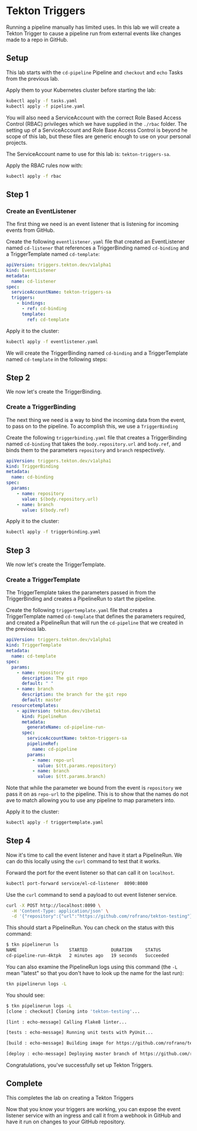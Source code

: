 # Tekton Triggers

Running a pipeline manually has limited uses. In this lab we will create a Tekton Trigger to cause a pipeline run from external events like changes made to a repo in GitHub.

## Setup

This lab starts with the `cd-pipeline` Pipeline and `checkout` and `echo` Tasks from the previous lab.

Apply them to your Kubernetes cluster before starting the lab:

```bash
kubectl apply -f tasks.yaml
kubectl apply -f pipeline.yaml
```

You will also need a ServiceAccount with the correct Role Based Access Control (RBAC) privileges which we have supplied in the `./rbac` folder. The setting up of a ServiceAccount and Role Base Access Control is beyond he scope of this lab, but these files are generic enough to use on your personal projects.

The ServiceAccount name to use for this lab is: `tekton-triggers-sa`.

Apply the RBAC rules now with:

```bash
kubectl apply -f rbac
```

## Step 1

### Create an EventListener

The first thing we need is an event listener that is listening for incoming events from GitHub.

Create the following `eventlistener.yaml` file that created an EventListener named `cd-listener` that references a TriggerBinding named `cd-binding` and a TriggerTemplate named `cd-template`:

```yaml
apiVersion: triggers.tekton.dev/v1alpha1
kind: EventListener
metadata:
  name: cd-listener
spec:
  serviceAccountName: tekton-triggers-sa
  triggers:
    - bindings:
      - ref: cd-binding
      template:
        ref: cd-template
```

Apply it to the cluster:

```bash
kubectl apply -f eventlistener.yaml
```

We will create the TriggerBinding named `cd-binding` and a TriggerTemplate named `cd-template` in the following steps:

## Step 2

We now let's create the TriggerBinding.

### Create a TriggerBinding

The next thing we need is a way to bind the incoming data from the event, to pass on to the pipeline. To accomplish this, we use a `TriggerBinding`

Create the following `triggerbinding.yaml` file that creates a TriggerBinding named `cd-binding` that takes the `body.repository.url` and `body.ref`, and binds them to the parameters `repository` and `branch` respectively.

```yaml
apiVersion: triggers.tekton.dev/v1alpha1
kind: TriggerBinding
metadata:
  name: cd-binding
spec:
  params:
    - name: repository
      value: $(body.repository.url)
    - name: branch
      value: $(body.ref)
```

Apply it to the cluster:

```bash
kubectl apply -f triggerbinding.yaml
```

## Step 3

We now let's create the TriggerTemplate.

### Create a TriggerTemplate

The TriggerTemplate takes the parameters passed in from the TriggerBinding and creates a PipelineRun to start the pipeline.

Create the following `triggertemplate.yaml` file that creates a TriggerTemplate named `cd-template` that defines the parameters required, and created a PipelineRun that will run the `cd-pipeline` that we created in the previous lab.

```yaml
apiVersion: triggers.tekton.dev/v1alpha1
kind: TriggerTemplate
metadata:
  name: cd-template
spec:
  params:
    - name: repository
      description: The git repo
      default: " "
    - name: branch
      description: the branch for the git repo
      default: master
  resourcetemplates:
    - apiVersion: tekton.dev/v1beta1
      kind: PipelineRun
      metadata:
        generateName: cd-pipeline-run-
      spec:
        serviceAccountName: tekton-triggers-sa
        pipelineRef:
          name: cd-pipeline
        params:
          - name: repo-url
            value: $(tt.params.repository)
          - name: branch
            value: $(tt.params.branch)
```

Note that while the parameter we bound from the event is `repository` we pass it on as `repo-url` to the pipeline. This is to show that the names do not ave to match allowing you to use any pipeline to map parameters into.

Apply it to the cluster:

```bash
kubectl apply -f triggertemplate.yaml
```

## Step 4

Now it's time to call the event listener and have it start a PipelineRun. We can do this locally using the `curl` command to test that it works.

Forward the port for the event listener so that can call it on `localhost`.

```bash
kubectl port-forward service/el-cd-listener  8090:8080 
```

Use the `curl` command to send a payload to out event listener service.

```bash
curl -X POST http://localhost:8090 \
  -H 'Content-Type: application/json' \
  -d '{"repository":{"url":"https://github.com/rofrano/tekton-testing"}}'
```

This should start a PipelineRun. You can check on the status with this command:

```bash
$ tkn pipelinerun ls
NAME                    STARTED         DURATION     STATUS               
cd-pipeline-run-4ktpk   2 minutes ago   19 seconds   Succeeded 
```

You can also examine the PipelineRun logs using this command (the `-L` mean "latest" so that you don't have to look up the name for the last run):

```bash
tkn pipelinerun logs -L
```

You should see:

```bash
$ tkn pipelinerun logs -L
[clone : checkout] Cloning into 'tekton-testing'...

[lint : echo-message] Calling Flake8 linter...

[tests : echo-message] Running unit tests with PyUnit...

[build : echo-message] Building image for https://github.com/rofrano/tekton-testing ...

[deploy : echo-message] Deploying master branch of https://github.com/rofrano/tekton-testing ...
```

Congratulations, you've successfully set up Tekton Triggers.

## Complete

This completes the lab on creating a Tekton Triggers

Now that you know your triggers are working, you can expose the event listener service with an ingress and call it from a webhook in GitHub and have it run on changes to your GitHub repository.
